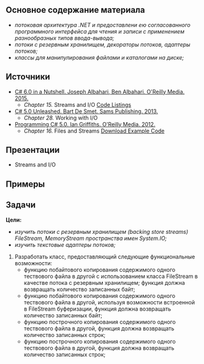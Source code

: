 ## Основное содержание материала

- *потоковая архитектура .NET и предоставлени ею согласованного программного интерфейса для чтения и записи с применением разнообразных типов ввода-вывода;*
- *потоки с резервным хранилищем, декораторы потоков, адаптеры потоков;*
- *классы для манипулирования файлами и каталогами на диске;*

## Источники 

- [C# 6.0 in a Nutshell. Joseph Albahari, Ben Albahari. O'Reilly Media. 2015.](http://shop.oreilly.com/product/0636920040323.do)
   - *Chapter 15.* Streams and I/O [Code Listings](http://www.albahari.com/nutshell/cs5ch15.aspx)
- [C# 5.0 Unleashed. Bart De Smet. Sams Publishing. 2013.](https://www.goodreads.com/book/show/16284093-c-5-0-unleashed)
   - *Chapter 28.* Working with I/O 
- [Programming C# 5.0. Ian Griffiths. O'Reilly Media. 2012.](http://shop.oreilly.com/product/0636920024064.do)
   - *Chapter 16.* Files and Streams [Download Example Code](https://resources.oreilly.com/examples/0636920024064/blob/master/Ch16.zip)

## Презентации 
- Streams and I/O

## Примеры

## Задачи  
**Цели:** 
- *изучить потоки с резервным хранилищем (backing store streams) FileStream, MemoryStream пространства имен System.IO;*
- *изучить текстовые адаптеры потоков;*
 
1. Разработать класс, предоставляющий следующие функциональные возможности: 
   - функцию побайтового копирования содержимого одного тествового файла в другой с использованием класса FileStream в качестве потока с резервным хранилищем; функция должна возвращать количество записанных байт;
   - функцию побайтового копирования содержимого одного тествового файла в другой, используя возможности встроенной в FileStream буферизации, функция должна возвращать количество записанных байт;
   - функцию построчного копирования содержимого одного тествового файла в другой, функция должна возвращать количество записанных строк; 
   - функцию построчного копирования содержимого одного тествового файла в другой, функция должна возвращать количество записанных строк; 
